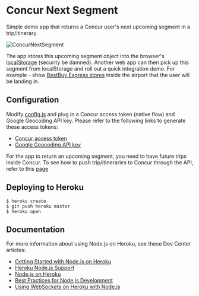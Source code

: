 # Concur Next Segment

Simple demo app that returns a Concur user's next upcoming segment in a trip/itinerary

![ConcurNextSegment](https://jfqcza.bn1301.livefilestore.com/y2pdXmTRjld1fu3GUSp--9OjpEpihErn3F3Xw2mcW3aFqJPQvfWMW6VcPOzmB__ErAjni5EwHjDs-iMh_ZXnPNrUS5MZFn0TmDFt7kdAeQZfiXjIBH_Kh454EvHyGsY4ZGMj8iQ4sQxcUQ8YZWIhs3U3Q/ConcurNextSegmentScreen.PNG?psid=1)

The app stores this upcoming segment object into the browser's [localStorage](http://www.html5rocks.com/en/features/storage) (security be damned). Another web app can then pick up this segment from localStorage and roll out a quick integration demo. For example - show [BestBuy Express stores](https://developer.bestbuy.com/documentation/stores-api) inside the airport that the user will be landing in. 

## Configuration

Modify [config.js](https://github.com/ismaelc/ConcurNextSegment/blob/master/config.js) and plug in a Concur access token (native flow) and Google Geocoding API key.  Please refer to the following links to generate these access tokens:

- [Concur access token](https://github.com/ismaelc/ConcurHackathon#token)
- [Google Geocoding API key](https://developers.google.com/maps/documentation/geocoding/)

For the app to return an upcoming segment, you need to have future trips inside Concur.  To see how to push trip/itineraries to Concur through the API, refer to this [page](https://github.com/ismaelc/ConcurHackathon#dummy) 

## Deploying to Heroku

```
$ heroku create
$ git push heroku master
$ heroku open
```

## Documentation

For more information about using Node.js on Heroku, see these Dev Center articles:

- [Getting Started with Node.js on Heroku](https://devcenter.heroku.com/articles/getting-started-with-nodejs)
- [Heroku Node.js Support](https://devcenter.heroku.com/articles/nodejs-support)
- [Node.js on Heroku](https://devcenter.heroku.com/categories/nodejs)
- [Best Practices for Node.js Development](https://devcenter.heroku.com/articles/node-best-practices)
- [Using WebSockets on Heroku with Node.js](https://devcenter.heroku.com/articles/node-websockets)
